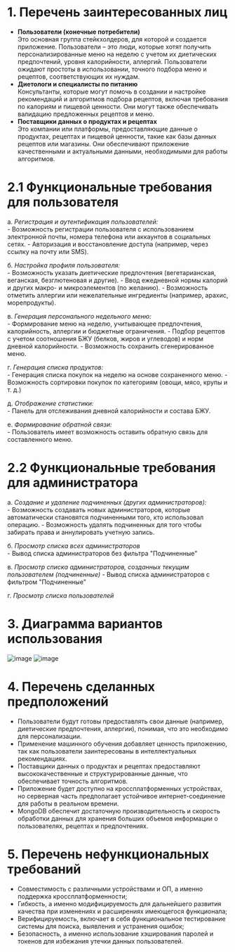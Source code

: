 # 1. Перечень заинтересованных лиц
* **Пользователи (конечные потребители)**  
 Это основная группа стейкхолдеров, для которой и создается приложение. Пользователи – это люди, которые хотят получить персонализированные меню на неделю с учетом их диетических предпочтений, уровня калорийности, аллергий. Пользователи ожидают простоты в использовании, точного подбора меню и рецептов, соответствующих их нуждам.
* **Диетологи и специалисты по питанию**  
  Консультанты, которые могут помочь в создании и настройке рекомендаций и алгоритмов подбора рецептов, включая требования по калориям и пищевой ценности. Они могут также обеспечивать валидацию предложенных рецептов и меню.
* **Поставщики данных о продуктах и рецептах**  
  Это компании или платформы, предоставляющие данные о продуктах, рецептах и пищевой ценности, такие как базы данных рецептов или магазины. Они обеспечивают приложение качественными и актуальными данными, необходимыми для работы алгоритмов.
# 2.1 Функциональные требования для пользователя
  а. *Регистрация и аутентификация пользователей:*  
    - Возможность регистрации пользователя с использованием электронной почты, номера телефона или аккаунтов в социальных сетях.
    - Авторизация и восстановление доступа (например, через ссылку на почту или SMS).

  б. *Настройка профиля пользователя:*  
    - Возможность указать диетические предпочтения (вегетарианская, веганская, безглютеновая и другие).
    - Ввод ежедневной нормы калорий и других макро- и микроэлементов (по желанию).
    - Возможность отметить аллергии или нежелательные ингредиенты (например, арахис, морепродукты).

  в. *Генерация персонального недельного меню:*  
    - Формирование меню на неделю, учитывающее предпочтения, калорийность, аллергии и бюджетные ограничения.
    - Подбор рецептов с учетом соотношения БЖУ (белков, жиров и углеводов) и норм дневной калорийности.
    - Возможность сохранить сгенерированное меню.

  г. *Генерация списка продуктов:*  
    - Генерация списка покупок на неделю на основе сохраненного меню.
    - Возможность сортировки покупок по категориям (овощи, мясо, крупы и т. д.)

  д. *Отображение статистики:*  
    - Панель для отслеживания дневной калорийности и состава БЖУ.
    
  е. *Формирование обратной связи:*  
    - Пользователь имеет возможность оставить обратную связь для составленного меню.
    
# 2.2 Функциональные требования для администратора
  а. *Создание и удаление подчиненных (других администраторов):*  
    - Возможность создавать новых администраторов, которые автоматически становятся подчиненными того, кто использовал операцию.
    - Возможность удалять подчиненных для того чтобы забирать права и аннулировать учетную запись.
    
  б. *Просмотр списка всех администраторов*  
    - Вывод списка администраторов без фильтра "Подчиненные"
    
  в. *Просмотр списка администраторов, созданных текущим пользователем (подчиненные)* 
    - Вывод списка администраторов с фильтром "Подчиненные"
    
  г. *Просмотр списка пользователей* 

# 3. Диаграмма вариантов использования 
![image](https://github.com/user-attachments/assets/5911bb50-e772-4a22-b176-55e94bdb5abb)
![image](https://github.com/user-attachments/assets/1255fe43-b62b-410e-9a38-56ac88348e52)


# 4. Перечень сделанных предположений  
  - Пользователи будут готовы предоставлять свои данные (например, диетические предпочтения, аллергии), понимая, что это необходимо для персонализации.
  - Применение машинного обучения добавляет ценность приложению, так как пользователи заинтересованы в интеллектуальных рекомендациях.
  - Поставщики данных о продуктах и рецептах предоставляют высококачественные и структурированные данные, что обеспечивает точность алгоритмов.
  - Приложение будет доступно на кроссплатформенных устройствах, но серверная часть предполагает устойчивое интернет-соединение для работы в реальном времени.
  - MongoDB обеспечит достаточную производительность и скорость обработки данных для хранения больших объемов информации о пользователях, рецептах и предпочтениях.

# 5. Перечень нефункциональных требований 
 - Совместимость с различными устройствами и ОП, а именно поддержка кроссплатформенности;
 - Гибкость, а именно модифицируемость для дальнейшего развития качества при изменениях и расширениях имеющегося функционала;
 - Верифицируемость, включает в себя функциональное тестирование системы для поиска, выявления и устранения ошибок;
 - Безопасность, а именно использование хэширования паролей и токенов для избежания утечки данных пользователей.

